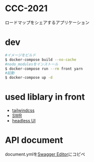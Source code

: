 # CCC-2021
ロードマップをシェアするアプリケーション

# dev

```bash
#イメージをビルド
$ docker-compose build --no-cache
#nodo_modulesをインストール
$ docker-compose run --rm front yarn
#起動
$ docker-compose up -d
```
 
# used liblary in front

- [tailwindcss](https://tailwindcss.com/)
- [SWR](https://swr.vercel.app/ja)
- [headless UI](https://headlessui.dev/)

# API document
document.ymlを[Swagger Editor](https://editor.swagger.io/#)にコピペ
